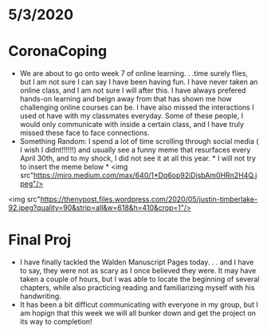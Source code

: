 # 5/3/2020

# CoronaCoping 
- We are about to go onto week 7 of online learning. . .time surely flies, but I am not sure I can say I have been having fun. I have never taken an online class, and I am not sure I will after this. I have always prefered hands-on learning and beign away from that has shown me how challenging online courses can be. I have also missed the interactions I used ot have with my classmates everyday. Some of these people, I would only communicate with inside a certain class, and I have truly missed these face to face connections. 
- Something Random: I spend a lot of time scrolling through social media ( I wish I didnt!!!!!!) and usually see a funny meme that resurfaces every April 30th, and to my shock, I did not see it at all this year. * I will not try to insert the meme below * 
<img src"https://miro.medium.com/max/640/1*Dq6op92iDjsbAm0HRn2H4Q.jpeg"/> 

<img src"https://thenypost.files.wordpress.com/2020/05/justin-timberlake-92.jpeg?quality=90&strip=all&w=618&h=410&crop=1"/> 


# Final Proj
- I have finally tackled the Walden Manuscript Pages today. . . and I have to say, they were not as scary as I once believed they were. It may have taken a couple of hours, but I was able to locate the beginning of several chapters, while also practicing reading and familiarizing myself with his handwriting. 
- It has been a bit difficut communicating with everyone in my group, but I am hopign that this week we will all bunker down and get the project on its way to completion! 
